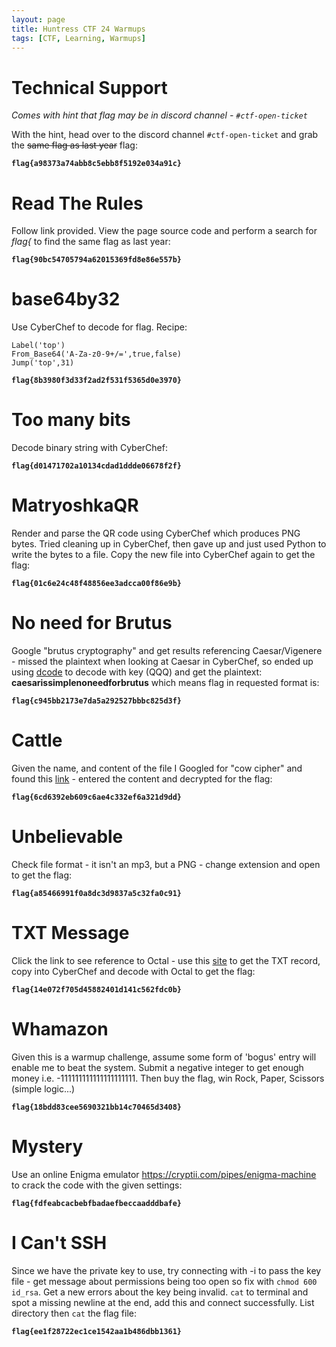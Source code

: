 ```yaml
---
layout: page
title: Huntress CTF 24 Warmups
tags: [CTF, Learning, Warmups]
---
```


# Technical Support

_Comes with hint that flag may be in discord channel - `#ctf-open-ticket`_

With the hint, head over to the discord channel `#ctf-open-ticket` and grab the ~~same flag as last year~~ flag: 

**`flag{a98373a74abb8c5ebb8f5192e034a91c}`**

# Read The Rules

Follow link provided. View the page source code and perform a search for _flag{_ to find the same flag as last year:

**`flag{90bc54705794a62015369fd8e86e557b}`**

# base64by32

Use CyberChef to decode for flag. Recipe:

```
Label('top')
From_Base64('A-Za-z0-9+/=',true,false)
Jump('top',31)
```

**`flag{8b3980f3d33f2ad2f531f5365d0e3970}`**

# Too many bits

Decode binary string with CyberChef:

**`flag{d01471702a10134cdad1ddde06678f2f}`**

# MatryoshkaQR

Render and parse the QR code using CyberChef which produces PNG bytes. Tried cleaning up in CyberChef, then gave up and just used Python to write the bytes to a file. Copy the new file into CyberChef again to get the flag:

**`flag{01c6e24c48f48856ee3adcca00f86e9b}`**

# No need for Brutus

Google "brutus cryptography" and get results referencing Caesar/Vigenere - missed the plaintext when looking at Caesar in CyberChef, so ended up using [dcode](https://www.dcode.fr/vigenere-cipher) to decode with key (QQQ) and get the plaintext: **caesarissimplenoneedforbrutus** which means flag in requested format is:

**`flag{c945bb2173e7da5a292527bbbc825d3f}`**

# Cattle

Given the name, and content of the file I Googled for "cow cipher" and found this [link](https://mysterytoolbox.organisingchaos.com/Ciphers/cipher/Moo) - entered the content and decrypted for the flag:

**`flag{6cd6392eb609c6ae4c332ef6a321d9dd}`**

# Unbelievable

Check file format - it isn't an mp3, but a PNG - change extension and open to get the flag:

**`flag{a85466991f0a8dc3d9837a5c32fa0c91}`**

# TXT Message

Click the link to see reference to Octal - use this [site](https://centralops.net) to get the TXT record, copy into CyberChef and decode with Octal to get the flag:

**`flag{14e072f705d45882401d141c562fdc0b}`**

# Whamazon

Given this is a warmup challenge, assume some form of 'bogus' entry will enable me to beat the system. Submit a negative integer to get enough money i.e. -111111111111111111111. Then buy the flag, win Rock, Paper, Scissors (simple logic...)

**`flag{18bdd83cee5690321bb14c70465d3408}`**

# Mystery

Use an online Enigma emulator https://cryptii.com/pipes/enigma-machine to crack the code with the given settings:

**`flag{fdfeabcacbebfbadaefbeccaadddbafe}`**

# I Can't SSH

Since we have the private key to use, try connecting with -i to pass the key file - get message about permissions being too open so fix with `chmod 600 id_rsa`. Get a new errors about the key being invalid. `cat` to terminal and spot a missing newline at the end, add this and connect successfully. List directory then `cat` the flag file:

**`flag{ee1f28722ec1ce1542aa1b486dbb1361}`**